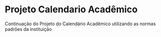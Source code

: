 # Projeto Calendario Acadêmico
Continuação do Projeto do Calendário Acadêmico utilizando as normas padrões da instituição
